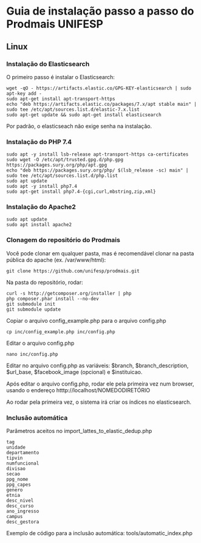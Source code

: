 # Guia de instalação passo a passo do Prodmais UNIFESP

## Linux

### Instalação do Elasticsearch

O primeiro passo é instalar o Elasticsearch:

    wget -qO - https://artifacts.elastic.co/GPG-KEY-elasticsearch | sudo apt-key add -
    sudo apt-get install apt-transport-https
    echo "deb https://artifacts.elastic.co/packages/7.x/apt stable main" | sudo tee /etc/apt/sources.list.d/elastic-7.x.list
    sudo apt-get update && sudo apt-get install elasticsearch

Por padrão, o elasticseach não exige senha na instalação.

### Instalação do PHP 7.4

    sudo apt -y install lsb-release apt-transport-https ca-certificates 
    sudo wget -O /etc/apt/trusted.gpg.d/php.gpg https://packages.sury.org/php/apt.gpg
    echo "deb https://packages.sury.org/php/ $(lsb_release -sc) main" | sudo tee /etc/apt/sources.list.d/php.list
    sudo apt update
    sudo apt -y install php7.4
    sudo apt-get install php7.4-{cgi,curl,mbstring,zip,xml}


### Instalação do Apache2 

    sudo apt update
    sudo apt install apache2

### Clonagem do repositório do Prodmais

Você pode clonar em qualquer pasta, mas é recomendável clonar na pasta pública do apache (ex. /var/www/html): 

    git clone https://github.com/unifesp/prodmais.git

Na pasta do repositório, rodar: 

    curl -s http://getcomposer.org/installer | php
    php composer.phar install --no-dev
    git submodule init
    git submodule update

Copiar o arquivo config_example.php para o arquivo config.php

    cp inc/config_example.php inc/config.php

Editar o arquivo config.php

    nano inc/config.php

Editar no arquivo config.php as variáveis: $branch, $branch_description, $url_base, $facebook_image (opcional) e $instituicao.

Após editar o arquivo config.php, rodar ele pela primeira vez num browser, usando o endereço htttp://localhost/NOMEDODIRETÓRIO

Ao rodar pela primeira vez, o sistema irá criar os índices no elasticsearch.

### Inclusão automática

Parâmetros aceitos no import_lattes_to_elastic_dedup.php

    tag
    unidade
    departamento
    tipvin
    numfuncional
    divisao
    secao
    ppg_nome
    ppg_capes
    genero
    etnia
    desc_nivel
    desc_curso
    ano_ingresso
    campus
    desc_gestora

Exemplo de código para a inclusão automática: tools/automatic_index.php